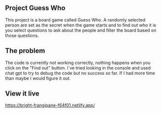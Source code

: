 ## Project Guess Who

This project is a board game called Guess Who. A randomly selected person are set as the secret when the game starts and to find out who it is you select questions to ask about the people and filter the board based on those questions.

## The problem

The code is currently not working correctly, nothing happens when you click on the "Find out" button. I´ve tried looking in the console and used chat gpt to try to debug the code but no success so far. If I had more time than maybe I would figure it out. 

## View it live

https://bright-frangipane-f64f01.netlify.app/
